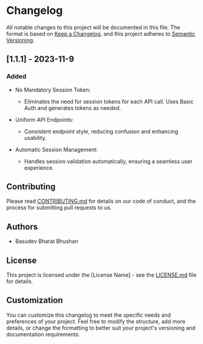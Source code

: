 # Changelog

All notable changes to this project will be documented in this file. The format is based on [Keep a Changelog](https://keepachangelog.com/en/1.0.0/), and this project adheres to [Semantic Versioning](https://semver.org/spec/v2.0.0.html).

## [1.1.1] - 2023-11-9

### Added

- No Mandatory Session Token:
  - Eliminates the need for session tokens for each API call. Uses Basic Auth and generates tokens as needed.
- Uniform API Endpoints:

  - Consistent endpoint style, reducing confusion and enhancing usability.

- Automatic Session Management:
  - Handles session validation automatically, ensuring a seamless user experience.

## Contributing

Please read [CONTRIBUTING.md](./contributing-template.md) for details on our code of conduct, and the process for submitting pull requests to us.

## Authors

- Basudev Bharat Bhushan

## License

This project is licensed under the [License Name] - see the [LICENSE.md](./license-template.md) file for details.

## Customization

You can customize this changelog to meet the specific needs and preferences of your project. Feel free to modify the structure, add more details, or change the formatting to better suit your project's versioning and documentation requirements.
